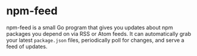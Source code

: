 # npm-feed
npm-feed is a small Go program that gives you updates about npm packages you depend on via RSS or Atom feeds. It can automatically grab your latest `package.json` files, periodically poll for changes, and serve a feed of updates.